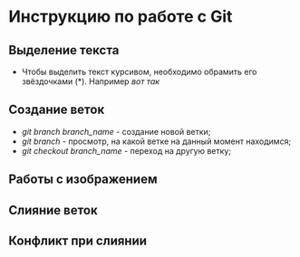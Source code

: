 # Инструкцию по работе с Git 

## Выделение текста
* Чтобы выделить текст курсивом, необходимо обрамить его звёздочками (*). Например *вот так* 
## Создание веток
* *git branch branch_name* - создание новой ветки;
* *git branch* - просмотр, на какой ветке на данный момент находимся;
* *git checkout branch_name* - переход на другую ветку; 

## Работы с изображением

## Слияние веток

## Конфликт при слиянии